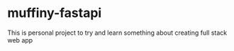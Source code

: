 # muffiny-fastapi
This is personal project to try and learn something about creating full stack web app
